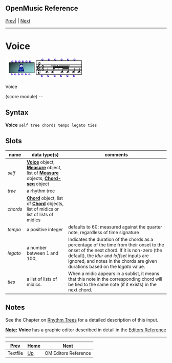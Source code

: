 OpenMusic Reference  
---  
[Prev](textfile)| | [Next](editors.intro)  
  
* * *

# Voice

![](figures/classes/voice.png)

  
  
Voice  
  
(score module) \--  

## Syntax

 **Voice**   `self tree chords tempo legato ties ` 

## Slots

name| data type(s)| comments  
---|---|---  
_self_ | [ **Voice**](voice) object, [**Measure**](measure) object, list of [**Measure**](measure) objects, [**Chord-seq**](chord-seq) object|  
_tree_ |  a rhythm tree|  
_chords_ | [ **Chord**](chord) object, list of [**Chord**](chord) objects, list of midics or list of lists of midics|  
_tempo_ |  a positive integer| defaults to 60; measured against the quarter note, regardless of time signature  
_legato_ |  a number between 1 and 100, | Indicates the duration of the chords as a percentage of the time from their onset to the onset of the next chord. If it is non-zero (the default), the  _ldur_  and  _loffset_  inputs are ignored, and notes in the chords are given durations based on the  _legato_  value.|  
_ties_ |  a list of lists of midics. | When a midic appears in a sublist, it means that this note in the corresponding chord will be tied to the same note (if it exists) in the next chord.|  
  
## Notes

See the Chapter on [Rhythm Trees](concepts.rhythm-trees) for a detailed
description of this input.

[ **Note:**](note) **Voice** has a graphic editor described in detail in the
[Editors Reference](editors.notation)

* * *

[Prev](textfile)| [Home](index)| [Next](editors.intro)  
---|---|---  
Textfile| [Up](classref.main)| OM Editors Reference

